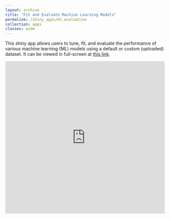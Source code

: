 ```yaml
---
layout: archive
title: "Fit and Evaluate Machine Learning Models"
permalink: /shiny_apps/ml_evaluation
collection: apps
classes: wide
---
```


This shiny app allows users to tune, fit, and evaluate the performance of various machine learning (ML) models using a default or custom (uploaded) dataset. It can be viewed in full-screen at <a href="https://taylor-grimm.shinyapps.io/ml_app_evaluation/">this link</a>.


<embed src="https://taylor-grimm.shinyapps.io/ml_app_evaluation/" style="width:100%; height: 50vw;">
